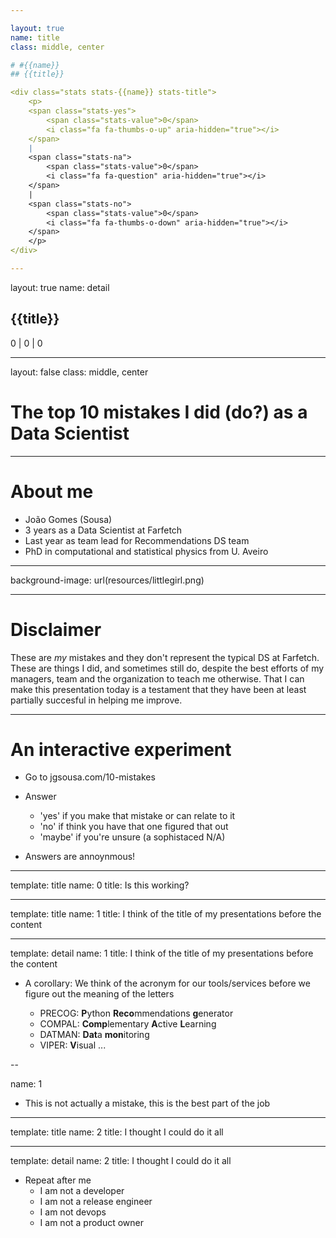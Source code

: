 ```yaml
---

layout: true
name: title
class: middle, center

# #{{name}}
## {{title}}

<div class="stats stats-{{name}} stats-title">
    <p>
    <span class="stats-yes"> 
    	<span class="stats-value">0</span>
    	<i class="fa fa-thumbs-o-up" aria-hidden="true"></i>
    </span> 
    | 
    <span class="stats-na">
    	<span class="stats-value">0</span>
    	<i class="fa fa-question" aria-hidden="true"></i>
    </span>
    |
    <span class="stats-no">
    	<span class="stats-value">0</span>
    	<i class="fa fa-thumbs-o-down" aria-hidden="true"></i>
    </span>
    </p>
</div>

---
```


layout: true
name: detail
## {{title}}

<div class="stats stats-{{name}} stats-detail">
    <p>
    <span class="stats-yes"> 
    	<span class="stats-value">0</span>
    	<i class="fa fa-thumbs-o-up" aria-hidden="true"></i>
    </span> 
    | 
    <span class="stats-na">
    	<span class="stats-value">0</span>
    	<i class="fa fa-question" aria-hidden="true"></i>
    </span>
    |
    <span class="stats-no">
    	<span class="stats-value">0</span>
    	<i class="fa fa-thumbs-o-down" aria-hidden="true"></i>
    </span>
    </p>
</div>

---

layout: false
class: middle, center

# The top 10 mistakes I did (do?) as a Data Scientist

---

# About me

* João Gomes (Sousa)
* 3 years as a Data Scientist at Farfetch
* Last year as team lead for Recommendations DS team
* PhD in computational and statistical physics from U. Aveiro

---

background-image: url(resources/littlegirl.png)

---

# Disclaimer

These are *my* mistakes and they don't represent the typical DS at Farfetch. These are things I did, and sometimes still do, despite the best efforts of my managers, team and the organization to teach me otherwise. That I can make this presentation today is a testament that they have been at least partially succesful in helping me improve.

---

# An interactive experiment

* Go to jgsousa.com/10-mistakes
* Answer
	* 'yes' if you make that mistake or can relate to it
	* 'no' if think you have that one figured that out
	* 'maybe' if you're unsure (a sophistaced N/A)

* Answers are annoynmous!

<!-- TODO: Insert quote about data here-->

---

template: title
name: 0
title: Is this working?

---

template: title
name: 1
title: I think of the title of my presentations before the content    

---

template: detail
name: 1
title: I think of the title of my presentations before the content    

* A corollary: We think of the acronym for our tools/services before we figure out the meaning of the letters

	* PRECOG: **P**ython **Reco**mmendations **g**enerator
	* COMPAL: **Comp**lementary **A**ctive **L**earning
	* DATMAN: **Dat**a **mon**itoring
	* VIPER: **V**isual ...

--

name: 1

* This is not actually a mistake, this is the best part of the job

---

template: title
name: 2
title: I thought I could do it all

---

template: detail
name: 2
title: I thought I could do it all

* Repeat after me
	* I am not a developer
	* I am not a release engineer
	* I am not devops
	* I am not a product owner

